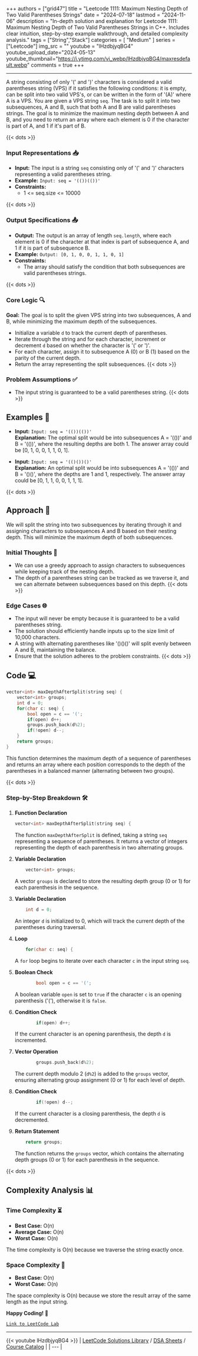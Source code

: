 
+++
authors = ["grid47"]
title = "Leetcode 1111: Maximum Nesting Depth of Two Valid Parentheses Strings"
date = "2024-07-18"
lastmod = "2024-11-06"
description = "In-depth solution and explanation for Leetcode 1111: Maximum Nesting Depth of Two Valid Parentheses Strings in C++. Includes clear intuition, step-by-step example walkthrough, and detailed complexity analysis."
tags = ["String","Stack"]
categories = [
    "Medium"
]
series = ["Leetcode"]
img_src = ""
youtube = "lHzdbjyqBG4"
youtube_upload_date="2024-05-13"
youtube_thumbnail="https://i.ytimg.com/vi_webp/lHzdbjyqBG4/maxresdefault.webp"
comments = true
+++



---
A string consisting of only '(' and ')' characters is considered a valid parentheses string (VPS) if it satisfies the following conditions: it is empty, can be split into two valid VPS's, or can be written in the form of '(A)' where A is a VPS. You are given a VPS string `seq`. The task is to split it into two subsequences, A and B, such that both A and B are valid parentheses strings. The goal is to minimize the maximum nesting depth between A and B, and you need to return an array where each element is 0 if the character is part of A, and 1 if it's part of B.
<!--more-->
{{< dots >}}
### Input Representations 📥
- **Input:** The input is a string `seq` consisting only of '(' and ')' characters representing a valid parentheses string.
- **Example:** `Input: seq = '(())(())'`
- **Constraints:**
	- 1 <= seq.size <= 10000

{{< dots >}}
### Output Specifications 📤
- **Output:** The output is an array of length `seq.length`, where each element is 0 if the character at that index is part of subsequence A, and 1 if it is part of subsequence B.
- **Example:** `Output: [0, 1, 0, 0, 1, 1, 0, 1]`
- **Constraints:**
	- The array should satisfy the condition that both subsequences are valid parentheses strings.

{{< dots >}}
### Core Logic 🔍
**Goal:** The goal is to split the given VPS string into two subsequences, A and B, while minimizing the maximum depth of the subsequences.

- Initialize a variable `d` to track the current depth of parentheses.
- Iterate through the string and for each character, increment or decrement `d` based on whether the character is '(' or ')'.
- For each character, assign it to subsequence A (0) or B (1) based on the parity of the current depth.
- Return the array representing the split subsequences.
{{< dots >}}
### Problem Assumptions ✅
- The input string is guaranteed to be a valid parentheses string.
{{< dots >}}
## Examples 🧩
- **Input:** `Input: seq = '(())(())'`  \
  **Explanation:** The optimal split would be into subsequences A = '(())' and B = '(())', where the resulting depths are both 1. The answer array could be [0, 1, 0, 0, 1, 1, 0, 1].

- **Input:** `Input: seq = '(()())()'`  \
  **Explanation:** An optimal split would be into subsequences A = '(())' and B = '()()', where the depths are 1 and 1, respectively. The answer array could be [0, 1, 1, 0, 0, 1, 1, 1].

{{< dots >}}
## Approach 🚀
We will split the string into two subsequences by iterating through it and assigning characters to subsequences A and B based on their nesting depth. This will minimize the maximum depth of both subsequences.

### Initial Thoughts 💭
- We can use a greedy approach to assign characters to subsequences while keeping track of the nesting depth.
- The depth of a parentheses string can be tracked as we traverse it, and we can alternate between subsequences based on this depth.
{{< dots >}}
### Edge Cases 🌐
- The input will never be empty because it is guaranteed to be a valid parentheses string.
- The solution should efficiently handle inputs up to the size limit of 10,000 characters.
- A string with alternating parentheses like '()()()' will split evenly between A and B, maintaining the balance.
- Ensure that the solution adheres to the problem constraints.
{{< dots >}}
## Code 💻
```cpp
vector<int> maxDepthAfterSplit(string seq) {
    vector<int> groups;
    int d = 0;
    for(char c: seq) {
        bool open = c == '(';
        if(open) d++;
        groups.push_back(d%2);
        if(!open) d--;
    }
    return groups;
}
```

This function determines the maximum depth of a sequence of parentheses and returns an array where each position corresponds to the depth of the parentheses in a balanced manner (alternating between two groups).

{{< dots >}}
### Step-by-Step Breakdown 🛠️
1. **Function Declaration**
	```cpp
	vector<int> maxDepthAfterSplit(string seq) {
	```
	The function `maxDepthAfterSplit` is defined, taking a string `seq` representing a sequence of parentheses. It returns a vector of integers representing the depth of each parenthesis in two alternating groups.

2. **Variable Declaration**
	```cpp
	    vector<int> groups;
	```
	A vector `groups` is declared to store the resulting depth group (0 or 1) for each parenthesis in the sequence.

3. **Variable Declaration**
	```cpp
	    int d = 0;
	```
	An integer `d` is initialized to 0, which will track the current depth of the parentheses during traversal.

4. **Loop**
	```cpp
	    for(char c: seq) {
	```
	A `for` loop begins to iterate over each character `c` in the input string `seq`.

5. **Boolean Check**
	```cpp
	        bool open = c == '(';
	```
	A boolean variable `open` is set to `true` if the character `c` is an opening parenthesis ('('), otherwise it is `false`.

6. **Condition Check**
	```cpp
	        if(open) d++;
	```
	If the current character is an opening parenthesis, the depth `d` is incremented.

7. **Vector Operation**
	```cpp
	        groups.push_back(d%2);
	```
	The current depth modulo 2 (`d%2`) is added to the `groups` vector, ensuring alternating group assignment (0 or 1) for each level of depth.

8. **Condition Check**
	```cpp
	        if(!open) d--;
	```
	If the current character is a closing parenthesis, the depth `d` is decremented.

9. **Return Statement**
	```cpp
	    return groups;
	```
	The function returns the `groups` vector, which contains the alternating depth groups (0 or 1) for each parenthesis in the sequence.

{{< dots >}}
## Complexity Analysis 📊
### Time Complexity ⏳
- **Best Case:** O(n)
- **Average Case:** O(n)
- **Worst Case:** O(n)

The time complexity is O(n) because we traverse the string exactly once.

### Space Complexity 💾
- **Best Case:** O(n)
- **Worst Case:** O(n)

The space complexity is O(n) because we store the result array of the same length as the input string.

**Happy Coding! 🎉**


[`Link to LeetCode Lab`](https://leetcode.com/problems/maximum-nesting-depth-of-two-valid-parentheses-strings/description/)

---
{{< youtube lHzdbjyqBG4 >}}
| [LeetCode Solutions Library](https://grid47.xyz/leetcode/) / [DSA Sheets](https://grid47.xyz/sheets/) / [Course Catalog](https://grid47.xyz/courses/) |
| --- |
